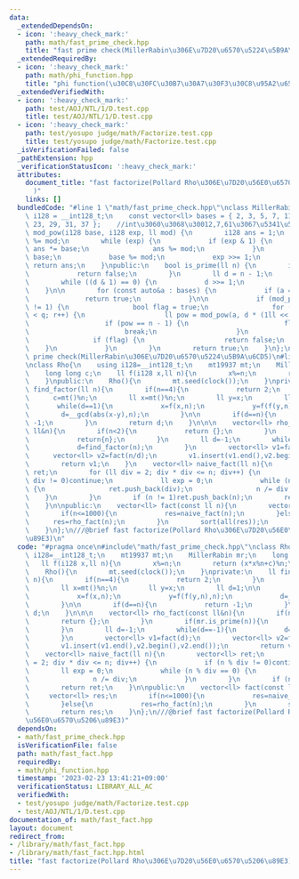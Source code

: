 ```yaml
---
data:
  _extendedDependsOn:
  - icon: ':heavy_check_mark:'
    path: math/fast_prime_check.hpp
    title: "fast prime check(MillerRabin\u306E\u7D20\u6570\u5224\u5B9A\u6CD5)"
  _extendedRequiredBy:
  - icon: ':heavy_check_mark:'
    path: math/phi_function.hpp
    title: "phi function(\u30C8\u30FC\u30B7\u30A7\u30F3\u30C8\u95A2\u6570)"
  _extendedVerifiedWith:
  - icon: ':heavy_check_mark:'
    path: test/AOJ/NTL/1/D.test.cpp
    title: test/AOJ/NTL/1/D.test.cpp
  - icon: ':heavy_check_mark:'
    path: test/yosupo judge/math/Factorize.test.cpp
    title: test/yosupo judge/math/Factorize.test.cpp
  _isVerificationFailed: false
  _pathExtension: hpp
  _verificationStatusIcon: ':heavy_check_mark:'
  attributes:
    document_title: "fast factorize(Pollard Rho\u306E\u7D20\u56E0\u6570\u5206\u89E3\
      )"
    links: []
  bundledCode: "#line 1 \"math/fast_prime_check.hpp\"\nclass MillerRabin {\n    using\
    \ i128 = __int128_t;\n    const vector<ll> bases = { 2, 3, 5, 7, 11, 13, 17, 19,\
    \ 23, 29, 31, 37 };    //int\u3060\u3068\u30012,7,61\u3067\u5341\u5206\n    i128\
    \ mod_pow(i128 base, i128 exp, ll mod) {\n        i128 ans = 1;\n        base\
    \ %= mod;\n        while (exp) {\n            if (exp & 1) {\n               \
    \ ans *= base;\n                ans %= mod;\n            }\n            base *=\
    \ base;\n            base %= mod;\n            exp >>= 1;\n        }\n       \
    \ return ans;\n    }\npublic:\n    bool is_prime(ll n) {\n        if (n < 2) {\n\
    \            return false;\n        }\n        ll d = n - 1;\n        ll q = 0;\n\
    \        while ((d & 1) == 0) {\n            d >>= 1;\n            q++;\n    \
    \    }\n\n        for (const auto&a : bases) {\n            if (a == n) {\n  \
    \              return true;\n            }\n\n            if (mod_pow(a, d, n)\
    \ != 1) {\n                bool flag = true;\n                for (ll r = 0; r\
    \ < q; r++) {\n                    ll pow = mod_pow(a, d * (1ll << r), n);\n \
    \                   if (pow == n - 1) {\n                        flag = false;\n\
    \                        break;\n                    }\n                }\n\n\
    \                if (flag) {\n                    return false;\n            \
    \    }\n            }\n        }\n        return true;\n    }\n};\n///@brief fast\
    \ prime check(MillerRabin\u306E\u7D20\u6570\u5224\u5B9A\u6CD5)\n#line 3 \"math/fast_fact.hpp\"\
    \nclass Rho{\n    using i128=__int128_t;\n    mt19937 mt;\n    MillerRabin mr;\n\
    \    long long c;\n    ll f(i128 x,ll n){\n        x%=n;\n        return (x*x%n+c)%n;\n\
    \    }\npublic:\n    Rho(){\n        mt.seed(clock());\n    }\nprivate:\n    ll\
    \ find_factor(ll n){\n        if(n==4){\n            return 2;\n        }\n  \
    \      c=mt()%n;\n        ll x=mt()%n;\n        ll y=x;\n        ll d=1;\n\n \
    \       while(d==1){\n            x=f(x,n);\n            y=f(f(y,n),n);\n    \
    \        d=__gcd(abs(x-y),n);\n        }\n\n        if(d==n){\n            return\
    \ -1;\n        }\n        return d;\n    }\n\n\n    vector<ll> rho_fact(const\
    \ ll&n){\n        if(n<2){\n            return {};\n        }\n        if(mr.is_prime(n)){\n\
    \            return{n};\n        }\n        ll d=-1;\n        while(d==-1){\n\
    \            d=find_factor(n);\n        }\n        vector<ll> v1=fact(d);\n  \
    \      vector<ll> v2=fact(n/d);\n        v1.insert(v1.end(),v2.begin(),v2.end());\n\
    \        return v1;\n    }\n    vector<ll> naive_fact(ll n){\n        vector<ll>\
    \ ret;\n        for (ll div = 2; div * div <= n; div++) {\n            if (n %\
    \ div != 0)continue;\n            ll exp = 0;\n            while (n % div == 0)\
    \ {\n                ret.push_back(div);\n                n /= div;\n        \
    \    }\n        }\n        if (n != 1)ret.push_back(n);\n        return ret;\n\
    \    }\n\npublic:\n    vector<ll> fact(const ll n){\n        vector<ll> res;\n\
    \        if(n<=1000){\n            res=naive_fact(n);\n        }else{\n      \
    \      res=rho_fact(n);\n        }\n        sort(all(res));\n        return res;\n\
    \    }\n};\n///@brief fast factorize(Pollard Rho\u306E\u7D20\u56E0\u6570\u5206\
    \u89E3)\n"
  code: "#pragma once\n#include\"math/fast_prime_check.hpp\"\nclass Rho{\n    using\
    \ i128=__int128_t;\n    mt19937 mt;\n    MillerRabin mr;\n    long long c;\n \
    \   ll f(i128 x,ll n){\n        x%=n;\n        return (x*x%n+c)%n;\n    }\npublic:\n\
    \    Rho(){\n        mt.seed(clock());\n    }\nprivate:\n    ll find_factor(ll\
    \ n){\n        if(n==4){\n            return 2;\n        }\n        c=mt()%n;\n\
    \        ll x=mt()%n;\n        ll y=x;\n        ll d=1;\n\n        while(d==1){\n\
    \            x=f(x,n);\n            y=f(f(y,n),n);\n            d=__gcd(abs(x-y),n);\n\
    \        }\n\n        if(d==n){\n            return -1;\n        }\n        return\
    \ d;\n    }\n\n\n    vector<ll> rho_fact(const ll&n){\n        if(n<2){\n    \
    \        return {};\n        }\n        if(mr.is_prime(n)){\n            return{n};\n\
    \        }\n        ll d=-1;\n        while(d==-1){\n            d=find_factor(n);\n\
    \        }\n        vector<ll> v1=fact(d);\n        vector<ll> v2=fact(n/d);\n\
    \        v1.insert(v1.end(),v2.begin(),v2.end());\n        return v1;\n    }\n\
    \    vector<ll> naive_fact(ll n){\n        vector<ll> ret;\n        for (ll div\
    \ = 2; div * div <= n; div++) {\n            if (n % div != 0)continue;\n    \
    \        ll exp = 0;\n            while (n % div == 0) {\n                ret.push_back(div);\n\
    \                n /= div;\n            }\n        }\n        if (n != 1)ret.push_back(n);\n\
    \        return ret;\n    }\n\npublic:\n    vector<ll> fact(const ll n){\n   \
    \     vector<ll> res;\n        if(n<=1000){\n            res=naive_fact(n);\n\
    \        }else{\n            res=rho_fact(n);\n        }\n        sort(all(res));\n\
    \        return res;\n    }\n};\n///@brief fast factorize(Pollard Rho\u306E\u7D20\
    \u56E0\u6570\u5206\u89E3)"
  dependsOn:
  - math/fast_prime_check.hpp
  isVerificationFile: false
  path: math/fast_fact.hpp
  requiredBy:
  - math/phi_function.hpp
  timestamp: '2023-02-23 13:41:21+09:00'
  verificationStatus: LIBRARY_ALL_AC
  verifiedWith:
  - test/yosupo judge/math/Factorize.test.cpp
  - test/AOJ/NTL/1/D.test.cpp
documentation_of: math/fast_fact.hpp
layout: document
redirect_from:
- /library/math/fast_fact.hpp
- /library/math/fast_fact.hpp.html
title: "fast factorize(Pollard Rho\u306E\u7D20\u56E0\u6570\u5206\u89E3)"
---
```

